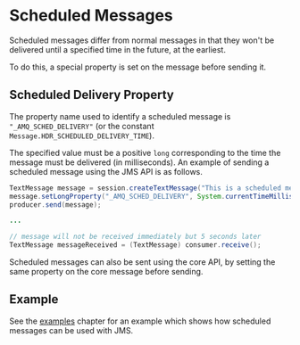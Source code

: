 # Scheduled Messages

Scheduled messages differ from normal messages in that they won't be
delivered until a specified time in the future, at the earliest.

To do this, a special property is set on the message before sending it.

## Scheduled Delivery Property

The property name used to identify a scheduled message is
`"_AMQ_SCHED_DELIVERY"` (or the constant
`Message.HDR_SCHEDULED_DELIVERY_TIME`).

The specified value must be a positive `long` corresponding to the time
the message must be delivered (in milliseconds). An example of sending a
scheduled message using the JMS API is as follows.

```java
TextMessage message = session.createTextMessage("This is a scheduled message message which will be delivered in 5 sec.");
message.setLongProperty("_AMQ_SCHED_DELIVERY", System.currentTimeMillis() + 5000);
producer.send(message);

...

// message will not be received immediately but 5 seconds later
TextMessage messageReceived = (TextMessage) consumer.receive();
```
Scheduled messages can also be sent using the core API, by setting the
same property on the core message before sending.

## Example

See the [examples](examples.md) chapter for an example which shows how scheduled messages can be used with
JMS.
